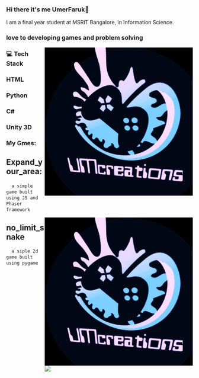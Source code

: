 ### Hi there it's me UmerFaruk👋


  I am a final year student at MSRIT Bangalore, in Information Science.  
  ### love to developing games and problem solving 
  <img align='right' src="/Companylogo.jpeg" width="400">
  
 ###  :computer: Tech Stack 
 ###                        HTML 
 ###                        Python
 ###                        C#
 ###                        Unity 3D
 
 
 
 
 
 
 
 ###  My Gmes:
 
 ## Expand_your_area:
      a simple game built using JS and Phaser framework
 
 <img align='right' src="/Companylogo.jpeg" width="400">
 
 ## no_limit_snake
      a siple 2d game built using pygame
      
 <img align='right' src="/Umer-Faruk/no_limit_snake/master/image.png" width="400">
      
 
  
      
      
 
  
  

 
 





